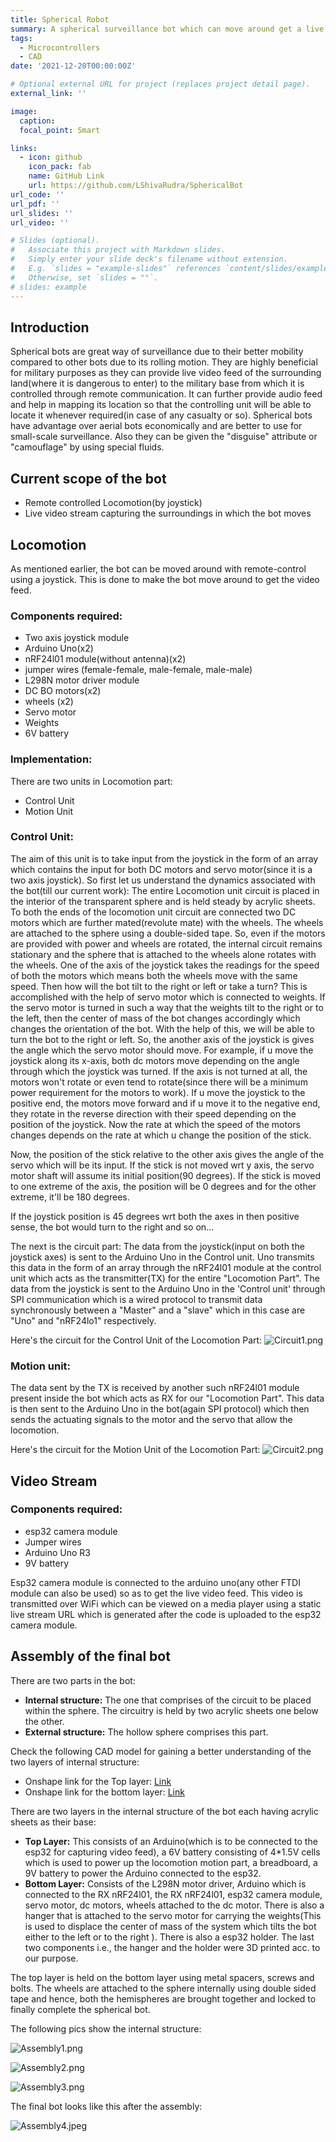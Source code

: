 ```yaml
---
title: Spherical Robot
summary: A spherical surveillance bot which can move around get a live video feed of the surroundings
tags:
  - Microcontrollers
  - CAD
date: '2021-12-20T00:00:00Z'

# Optional external URL for project (replaces project detail page).
external_link: ''

image:
  caption: 
  focal_point: Smart

links:
  - icon: github
    icon_pack: fab
    name: GitHub Link
    url: https://github.com/LShivaRudra/SphericalBot
url_code: ''
url_pdf: ''
url_slides: ''
url_video: ''

# Slides (optional).
#   Associate this project with Markdown slides.
#   Simply enter your slide deck's filename without extension.
#   E.g. `slides = "example-slides"` references `content/slides/example-slides.md`.
#   Otherwise, set `slides = ""`.
# slides: example
---
```


## **Introduction**
Spherical bots are great way of surveillance due to their better mobility compared to other bots due to its rolling motion. They are highly beneficial for military purposes as they can provide live video feed of the surrounding land(where it is dangerous to enter) to the military base from which it is controlled through remote communication. It can further provide audio feed and help in mapping its location so that the controlling unit will be able to locate it whenever required(in case of any casualty or so). Spherical bots have advantage over aerial bots economically and are better to use for small-scale surveillance. Also they can be given the "disguise" attribute or "camouflage" by using special fluids.

## **Current scope of the bot**
- Remote controlled Locomotion(by joystick)
- Live video stream capturing the surroundings in which the bot moves  

## **Locomotion**
As mentioned earlier, the bot can be moved around with remote-control using a joystick. This is done to make the bot move around to get the video feed.

### Components required:
- Two axis joystick module
- Arduino Uno(x2)
- nRF24l01 module(without antenna)(x2)
- jumper wires (female-female, male-female, male-male)
- L298N motor driver module
- DC BO motors(x2)
- wheels (x2)
- Servo motor
- Weights
- 6V battery

### Implementation:
There are two units in Locomotion part:
- Control Unit
- Motion Unit

### Control Unit:
The aim of this unit is to take input from the joystick in the form of an array which contains the input for both DC motors and servo motor(since it is a two axis joystick).
So first let us understand the dynamics associated with the bot(till our current work):
The entire Locomotion unit circuit is placed in the interior of the transparent sphere and is held steady by acrylic sheets. To both the ends of the locomotion unit circuit are connected two DC motors which are further mated(revolute mate) with the wheels. The wheels are attached to the sphere using a double-sided tape. So, even if the motors are provided with power and wheels are rotated, the  internal circuit remains stationary and the sphere that is attached to the wheels alone rotates with the wheels.
One of the axis of the joystick takes the readings for the speed of both the motors which means both the wheels move with the same speed.
Then how will the bot tilt to the right or left or take a turn?
This is accomplished with the help of servo motor which is connected to weights. If the servo motor is turned in such a way that the weights tilt to the right or to the left, then the center of mass of the bot changes accordingly which changes the orientation of the bot. With the help of this, we will be able to turn the bot to the right or left. So, the another axis of the joystick is gives the angle which the servo motor should move.
For example, if u move the joystick along its x-axis, both dc motors move depending on the angle through which the joystick was turned. If the axis is not turned at all, the motors won't rotate or even tend to rotate(since there will be a minimum power requirement for the motors to work). If u move the joystick to the positive end, the motors move forward and if u move it to the negative end, they rotate in the reverse direction with their speed depending on the position of the joystick. Now the rate at which the speed of the motors changes depends on the rate at which u change the position of the stick.

Now, the position of the stick relative to the other axis gives the angle of the servo which will be its input. If the stick is not moved wrt y axis, the servo motor shaft will assume its initial position(90 degrees). If the stick is moved to one extreme of the axis, the position will be 0 degrees and for the other extreme, it'll be 180 degrees.

If the joystick position is 45 degrees wrt both the axes in then positive sense, the bot would turn to the right and so on...

The next is the circuit part:
The data from the joystick(input on both the joystick axes) is sent to the Arduino Uno in the Control unit. Uno transmits this data in the form of an array through the nRF24l01 module at the control unit which acts as the transmitter(TX) for the entire "Locomotion Part". The data from the joystick is sent to the Arduino Uno in the 'Control unit' through SPI communication which is a wired protocol to transmit data synchronously between a "Master" and a "slave" which in this case are "Uno" and "nRF24lo1" respectively. 

Here's the circuit for the Control Unit of the Locomotion Part:
![Circuit1.png](/images/Sphere/1.png)



### Motion unit:
The data sent by the TX is received by another such nRF24l01 module present inside the bot which acts as RX for our "Locomotion Part". This data is then sent to the Arduino Uno in the bot(again SPI protocol) which then sends the actuating signals to the motor and the servo that allow the locomotion. 

Here's the circuit for the Motion Unit of the Locomotion Part:
![Circuit2.png](/images/Sphere/2.png)

## **Video Stream**
### Components required:
- esp32 camera module
- Jumper wires
- Arduino Uno R3
- 9V battery

Esp32 camera module is  connected to the arduino uno(any other FTDI module can also be used) so as to get the live video feed. This video is transmitted over WiFi which can be viewed on a media player using a static live stream URL which is generated after the code is uploaded to the esp32 camera module.

## **Assembly of the final bot**
There are two parts in the bot: 
- **Internal structure:** The one that comprises of the circuit to be placed within the sphere. The circuitry is held by two acrylic sheets one below the other.
- **External structure:** The hollow sphere comprises this part.

Check the following CAD model for gaining a better understanding of the two layers of internal structure:
- Onshape link for the Top layer:  [Link](https://cad.onshape.com/documents/c5a33d71eb39d6571f3d30c0/w/67c26610c2a5cc68e121680c/e/02c159a23b3a94305251c467)
- Onshape link for the bottom layer: [Link](https://cad.onshape.com/documents/2636c1070d054b4e71392b1e/w/2c0277139f8be6032389d74c/e/db5c9f034c587a804b92d89a)

There are two layers in the internal structure of the bot each having acrylic sheets as their base:
- **Top Layer:** This consists of an Arduino(which is to be connected to the esp32 for capturing video feed), a 6V battery consisting of 4*1.5V cells which is used to power up the locomotion motion part, a breadboard, a 9V battery to power the Arduino connected to the esp32.
- **Bottom Layer:** Consists of the L298N motor driver, Arduino which is connected to the RX nRF24l01, the RX nRF24l01, esp32 camera module, servo motor, dc motors, wheels attached to the dc motor. There is also a hanger that is attached to the servo motor for carrying the weights(This is used to displace the center of mass of the system which tilts the bot either to the left or to the right ). There is also a esp32 holder. The last two components i.e., the hanger and the holder were 3D printed acc. to our purpose.

The top layer is held on the bottom layer using metal spacers, screws and bolts. The wheels are attached to the sphere internally using double sided tape and hence, both the hemispheres are brought together and locked to finally complete the spherical bot.

The following pics show the internal structure:

![Assembly1.png](/images/Sphere/3.png)


![Assembly2.png](/images/Sphere/4.png)


![Assembly3.png](/images/Sphere/5.png)


The final bot looks like this after the assembly:

![Assembly4.jpeg](/images/Sphere/6.jpeg)
